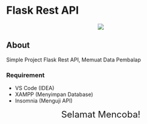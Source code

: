 # Flask Rest API

<p align="center"><img src="https://i.pinimg.com/736x/16/12/6b/16126bc4c039930ab1dcda7d36bbca7a.jpg" /></p>

## About

Simple Project Flask Rest API, Memuat Data Pembalap

### Requirement

- VS Code (IDEA)
- XAMPP (Menyimpan Database)
- Insomnia (Menguji API)

<p align="center"><font size = "5">Selamat Mencoba! </font><br></p>
